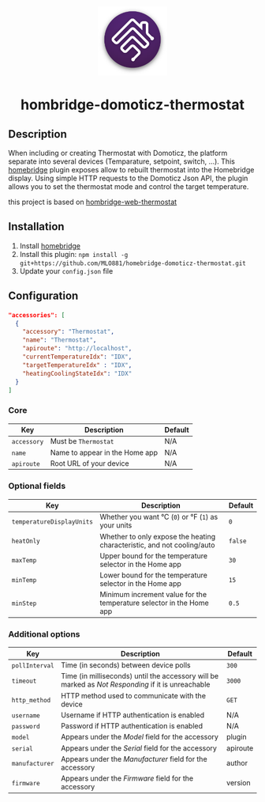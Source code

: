 
<p align="center">
  <a href="https://github.com/homebridge/homebridge"><img src="https://raw.githubusercontent.com/homebridge/branding/master/logos/homebridge-color-round-stylized.png" height="140"></a>
</p>

<span align="center">

# hombridge-domoticz-thermostat

</span>

## Description
When including or creating Thermostat with Domoticz, the platform separate into several devices (Temparature, setpoint, switch, ...). This [homebridge](https://github.com/nfarina/homebridge) plugin exposes allow to rebuilt thermostat into the Homebridge display. Using simple HTTP requests to the Domoticz Json API, the plugin allows you to set the thermostat mode and control the target temperature.

this project is based on [hombridge-web-thermostat](https://github.com/Tommrodrigues/homebridge-web-thermostat)

## Installation

1. Install [homebridge](https://github.com/nfarina/homebridge#installation-details)
2. Install this plugin: `npm install -g git+https://github.com/MLO881/homebridge-domoticz-thermostat.git`
3. Update your `config.json` file

## Configuration

```json
"accessories": [
  {
    "accessory": "Thermostat",
    "name": "Thermostat",
    "apiroute": "http://localhost",
    "currentTemperatureIdx": "IDX",
    "targetTemperatureIdx" : "IDX",
    "heatingCoolingStateIdx": "IDX"
  }
]
```

### Core
| Key | Description | Default |
| --- | --- | --- |
| `accessory` | Must be `Thermostat` | N/A |
| `name` | Name to appear in the Home app | N/A |
| `apiroute` | Root URL of your device | N/A |

### Optional fields
| Key | Description | Default |
| --- | --- | --- |
| `temperatureDisplayUnits` | Whether you want °C (`0`) or °F (`1`) as your units | `0` |
| `heatOnly` | Whether to only expose the heating characteristic, and not cooling/auto | `false` |
| `maxTemp` | Upper bound for the temperature selector in the Home app | `30` |
| `minTemp` | Lower bound for the temperature selector in the Home app | `15` |
| `minStep` | Minimum increment value for the temperature selector in the Home app | `0.5` |

### Additional options
| Key | Description | Default |
| --- | --- | --- |
| `pollInterval` | Time (in seconds) between device polls | `300` |
| `timeout` | Time (in milliseconds) until the accessory will be marked as _Not Responding_ if it is unreachable | `3000` |
| `http_method` | HTTP method used to communicate with the device | `GET` |
| `username` | Username if HTTP authentication is enabled | N/A |
| `password` | Password if HTTP authentication is enabled | N/A |
| `model` | Appears under the _Model_ field for the accessory | plugin |
| `serial` | Appears under the _Serial_ field for the accessory | apiroute |
| `manufacturer` | Appears under the _Manufacturer_ field for the accessory | author |
| `firmware` | Appears under the _Firmware_ field for the accessory | version |

